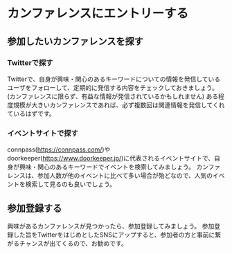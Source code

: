 # カンファレンスにエントリーする

## 参加したいカンファレンスを探す

###  Twitterで探す

Twitterで、自身が興味・関心のあるキーワードについての情報を発信しているユーザをフォローして、定期的に発信する内容をチェックしておきましょう。(カンファレンスに限らず、有益な情報が発信されているかもしれません)
ある程度規模が大きいカンファレンスであれば、必ず複数回は関連情報を発信してくれているはずです。

### イベントサイトで探す

connpass(https://connpass.com/)やdoorkeeper(https://www.doorkeeper.jp/)に代表されるイベントサイトで、自身が興味・関心のあるキーワードでイベントを検索してみましょう。
カンファレンスは、参加人数が他のイベントに比べて多い場合が殆どなので、人気のイベントを検索して見るのも良いでしょう。

## 参加登録する

興味があるカンファレンスが見つかったら、参加登録してみましょう。
参加登録した旨をTwitterをはじめとしたSNSにアップすると、参加者の方と事前に繋がるチャンスが出てくるので、お勧めです。